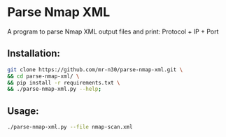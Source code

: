 # Parse Nmap XML
A program to parse Nmap XML output files and print: Protocol + IP + Port

## Installation:
```bash
git clone https://github.com/mr-n30/parse-nmap-xml.git \
&& cd parse-nmap-xml/ \
&& pip install -r requirements.txt \
&& ./parse-nmap-xml.py --help;
```

## Usage:
```bash
./parse-nmap-xml.py --file nmap-scan.xml
```
